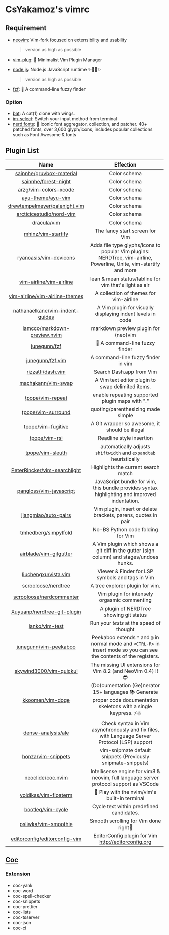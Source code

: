 # CsYakamoz's vimrc

## Requirement

- [neovim](https://github.com/neovim/neovim): Vim-fork focused on extensibility and usability

  > version as high as possible

- [vim-plug](https://github.com/junegunn/vim-plug): 🌺 Minimalist Vim Plugin Manager

- [node.js](https://github.com/nodejs/node): Node.js JavaScript runtime ✨🐢🚀✨

  > version as high as possible

- [fzf](https://github.com/junegunn/fzf): 🌸 A command-line fuzzy finder

### Option

- [bat](https://github.com/sharkdp/bat): A cat(1) clone with wings.
- [im-select](https://github.com/daipeihust/im-select): Switch your input method from terminal
- [nerd fonts](https://github.com/ryanoasis/nerd-fonts): 🔡 Iconic font aggregator, collection, and patcher. 40+ patched fonts, over 3,600 glyph/icons, includes popular collections such as Font Awesome & fonts

## Plugin List

|                                         Name                                          |                                                        Effection                                                        |
| :-----------------------------------------------------------------------------------: | :---------------------------------------------------------------------------------------------------------------------: |
|        [sainnhe/gruvbox-material](https://github.com/sainnhe/gruvbox-material)        |                                                      Color schema                                                       |
|            [sainnhe/forest-night](https://github.com/sainnhe/forest-night)            |                                                      Color schema                                                       |
|           [arzg/vim-colors-xcode](https://github.com/arzg/vim-colors-xcode)           |                                                      Color schema                                                       |
|               [ayu-theme/ayu-vim](https://github.com/ayu-theme/ayu-vim)               |                                                      Color schema                                                       |
|   [drewtempelmeyer/palenight.vim](https://github.com/drewtempelmeyer/palenight.vim)   |                                                      Color schema                                                       |
|        [arcticicestudio/nord-vim](https://github.com/arcticicestudio/nord-vim)        |                                                      Color schema                                                       |
|                     [dracula/vim](https://github.com/dracula/vim)                     |                                                      Color schema                                                       |
|              [mhinz/vim-startify](https://github.com/mhinz/vim-startify)              |                                             The fancy start screen for Vim                                              |
|          [ryanoasis/vim-devicons](https://github.com/ryanoasis/vim-devicons)          |   Adds file type glyphs/icons to popular Vim plugins: NERDTree, vim-airline, Powerline, Unite, vim-startify and more    |
|         [vim-airline/vim-airline](https://github.com/vim-airline/vim-airline)         |                                 lean & mean status/tabline for vim that's light as air                                  |
|  [vim-airline/vim-airline-themes](https://github.com/vim-airline/vim-airline-themes)  |                                         A collection of themes for vim-airline                                          |
| [nathanaelkane/vim-indent-guides](https://github.com/nathanaelkane/vim-indent-guides) |                               A Vim plugin for visually displaying indent levels in code                                |
|    [iamcco/markdown-preview.nvim](https://github.com/iamcco/markdown-preview.nvim)    |                                          markdown preview plugin for (neo)vim                                           |
|                    [junegunn/fzf](https://github.com/junegunn/fzf)                    |                                             🌸 A command-line fuzzy finder                                              |
|                [junegunn/fzf.vim](https://github.com/junegunn/fzf.vim)                |                                           A command-line fuzzy finder in vim                                            |
|               [rizzatti/dash.vim](https://github.com/rizzatti/dash.vim)               |                                                Search Dash.app from Vim                                                 |
|              [machakann/vim-swap](https://github.com/machakann/vim-swap)              |                                    A Vim text editor plugin to swap delimited items.                                    |
|                [tpope/vim-repeat](https://github.com/tpope/vim-repeat)                |                                     enable repeating supported plugin maps with "."                                     |
|              [tpope/vim-surround](https://github.com/tpope/vim-surround)              |                                           quoting/parenthesizing made simple                                            |
|              [tpope/vim-fugitive](https://github.com/tpope/vim-fugitive)              |                                     A Git wrapper so awesome, it should be illegal                                      |
|                   [tpope/vim-rsi](https://github.com/tpope/vim-rsi)                   |                                                Readline style insertion                                                 |
|                [tpope/vim-sleuth](https://github.com/tpope/vim-sleuth)                |                            automatically adjusts `shiftwidth` and `expandtab` heuristically                             |
|    [PeterRincker/vim-searchlight](https://github.com/PeterRincker/vim-searchlight)    |                                           Highlights the current search match                                           |
|         [pangloss/vim-javascript](https://github.com/pangloss/vim-javascript)         |              JavaScript bundle for vim, this bundle provides syntax highlighting and improved indentation.              |
|            [jiangmiao/auto-pairs](https://github.com/jiangmiao/auto-pairs)            |                              Vim plugin, insert or delete brackets, parens, quotes in pair                              |
|            [tmhedberg/simpylfold](https://github.com/tmhedberg/simpylfold)            |                                            No-BS Python code folding for Vim                                            |
|          [airblade/vim-gitgutter](https://github.com/airblade/vim-gitgutter)          |                A Vim plugin which shows a git diff in the gutter (sign column) and stages/undoes hunks.                 |
|            [liuchengxu/vista.vim](https://github.com/liuchengxu/vista.vim)            |                                     Viewer & Finder for LSP symbols and tags in Vim                                     |
|             [scrooloose/nerdtree](https://github.com/scrooloose/nerdtree)             |                                             A tree explorer plugin for vim.                                             |
|        [scrooloose/nerdcommenter](https://github.com/scrooloose/nerdcommenter)        |                                      Vim plugin for intensely orgasmic commenting                                       |
|     [Xuyuanp/nerdtree-git-plugin](https://github.com/Xuyuanp/nerdtree-git-plugin)     |                                         A plugin of NERDTree showing git status                                         |
|                  [janko/vim-test](https://github.com/janko/vim-test)                  |                                        Run your _tests_ at the speed of thought                                         |
|           [junegunn/vim-peekaboo](https://github.com/junegunn/vim-peekaboo)           | Peekaboo extends `"` and `@` in normal mode and `<CTRL-R>` in insert mode so you can see the contents of the registers. |
|         [skywind3000/vim-quickui](https://github.com/skywind3000/vim-quickui)         |                              The missing UI extensions for Vim 8.2 (and NeoVim 0.4) !! 😎                               |
|                [kkoomen/vim-doge](https://github.com/kkoomen/vim-doge)                | (Do)cumentation (Ge)nerator 15+ languages 📚 Generate proper code documentation skeletons with a single keypress. ⚡️🔥 |
|              [dense-analysis/ale](https://github.com/dense-analysis/ale)              |              Check syntax in Vim asynchronously and fix files, with Language Server Protocol (LSP) support              |
|              [honza/vim-snippets](https://github.com/honza/vim-snippets)              |                              vim-snipmate default snippets (Previously snipmate-snippets)                               |
|               [neoclide/coc.nvim](https://github.com/neoclide/coc.nvim)               |                 Intellisense engine for vim8 & neovim, full language server protocol support as VSCode                  |
|           [voldikss/vim-floaterm](https://github.com/voldikss/vim-floaterm)           |                                      🌟 Play with the nvim/vim's built-in terminal                                      |
|               [bootleq/vim-cycle](https://github.com/bootleq/vim-cycle)               |                                        Cycle text within predefined candidates.                                         |
|            [psliwka/vim-smoothie](https://github.com/psliwka/vim-smoothie)            |                                          Smooth scrolling for Vim done right🥤                                          |
|   [editorconfig/editorconfig-vim](https://github.com/editorconfig/editorconfig-vim)   |                                   EditorConfig plugin for Vim http://editorconfig.org                                   |

## [Coc](https://github.com/neoclide/coc.nvim)

### Extension

- coc-yank
- coc-word
- coc-spell-checker
- coc-snippets
- coc-prettier
- coc-lists
- coc-tsserver
- coc-json
- coc-ci
